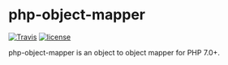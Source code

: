 # php-object-mapper

[![Travis](https://img.shields.io/travis/krzysztofmazur/php-object-mapper.svg)](https://github.com/krzysztofmazur/php-object-mapper)
[![license](https://img.shields.io/github/license/krzysztofmazur/php-object-mapper.svg)](https://github.com/krzysztofmazur/php-object-mapper)


php-object-mapper is an object to object mapper for PHP 7.0+.
